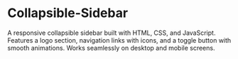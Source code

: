 # Collapsible-Sidebar
A responsive collapsible sidebar built with HTML, CSS, and JavaScript. Features a logo section, navigation links with icons, and a toggle button with smooth animations. Works seamlessly on desktop and mobile screens.
